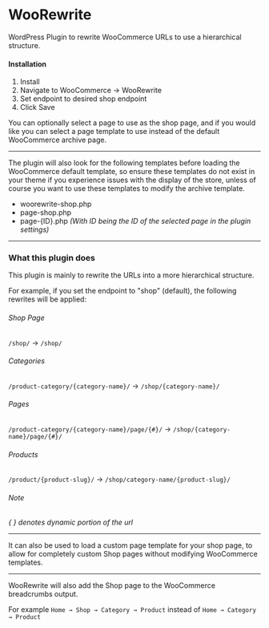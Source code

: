 # WooRewrite
 
WordPress Plugin to rewrite WooCommerce URLs to use a hierarchical structure.

#### Installation
1. Install
2. Navigate to WooCommerce → WooRewrite
3. Set endpoint to desired shop endpoint
4. Click Save

You can optionally select a page to use as the shop page, and if you would like you can select a page template to use instead of the default WooCommerce archive page.

---

The plugin will also look for the following templates before loading the WooCommerce default template, so ensure these templates do not exist in your theme if you experience issues with the display of the store, unless of course you want to use these templates to modify the archive template.
- woorewrite-shop.php
- page-shop.php
- page-{ID}.php *(With ID being the ID of the selected page in the plugin settings)*

--- 

### What this plugin does

This plugin is mainly to rewrite the URLs into a more hierarchical structure.

For example, if you set the endpoint to "shop" (default), the following rewrites will be applied:

###### Shop Page
`/shop/` → `/shop/`

###### Categories
`/product-category/{category-name}/` → `/shop/{category-name}/`

###### Pages
`/product-category/{category-name}/page/{#}/` → `/shop/{category-name}/page/{#}/`

###### Products
`/product/{product-slug}/` → `/shop/category-name/{product-slug}/`


###### Note
*{ } denotes dynamic portion of the url*

---

It can also be used to load a custom page template for your shop page, to allow for completely custom Shop pages without modifying WooCommerce templates.

--- 

WooRewrite will also add the Shop page to the WooCommerce breadcrumbs output.

For example `Home → Shop → Category → Product`
instead of `Home → Category → Product`
